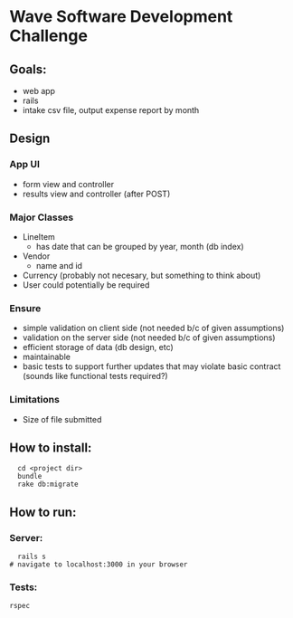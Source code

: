 # Wave Software Development Challenge

## Goals: 
- web app
- rails
- intake csv file, output expense report by month

## Design

### App UI
- form view and controller
- results view and controller (after POST)

### Major Classes
- LineItem
  - has date that can be grouped by year, month (db index)
- Vendor
  - name and id
- Currency (probably not necesary, but something to think about)
- User could potentially be required

### Ensure
- simple validation on client side (not needed b/c of given assumptions)
- validation on the server side (not needed b/c of given assumptions)
- efficient storage of data (db design, etc)
- maintainable
- basic tests to support further updates that may violate basic contract (sounds like functional tests required?)

### Limitations
- Size of file submitted

## How to install:

``` 
  cd <project dir>
  bundle 
  rake db:migrate
```

## How to run:

### Server: 

``` 
  rails s 
# navigate to localhost:3000 in your browser
```

### Tests:

``` rspec ```



